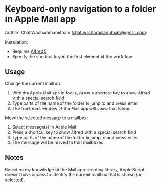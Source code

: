 Keyboard-only navigation to a folder in Apple Mail app
====
Author: Chat Wacharamanotham (chat.wacharamanotham@gmail.com)

Installation:
* Requires [Alfred 5](https://alfred.app)
* Specify the shortcut key in the first element of the workflow.

Usage
---

Change the current mailbox:
1. With the Apple Mail app in focus, press a shortcut key to show Alfred with a special search field
2. Type parts of the name of the folder to jump to and press enter
3. The frontmost window of the Mail app will show that folder.

Move the selected message to a mailbox:
1. Select message(s) in Apple Mail
2. Press a shortcut key to show Alfred with a special search field
3. Type parts of the name of the folder to jump to and press enter
4. The message will be moved to that mailboxes


Notes
---

Based on my knowledge of the Mail app scripting library, Apple Script doesn't have access to identify the current mailbox that is shown (or selected).
